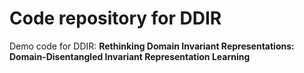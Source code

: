 # Code repository for DDIR

Demo code for DDIR: **Rethinking Domain Invariant Representations: Domain-Disentangled Invariant Representation Learning**
